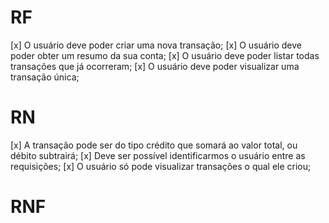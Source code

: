 # RF

[x] O usuário deve poder criar uma nova transação;
[x] O usuário deve poder obter um resumo da sua conta;
[x] O usuário deve poder listar todas transações que já ocorreram;
[x] O usuário deve poder visualizar uma transação única;

# RN

[x] A transação pode ser do tipo crédito que somará ao valor total, ou débito subtrairá;
[x] Deve ser possível identificarmos o usuário entre as requisições;
[x] O usuário só pode visualizar transações o qual ele criou;

# RNF